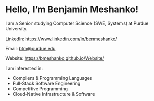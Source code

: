 # Hello, I’m Benjamin Meshanko!

I am a Senior studying Computer Science (SWE, Systems) at Purdue University.

LinkedIn: https://www.linkedin.com/in/benmeshanko/

Email: btm@purdue.edu

Website: https://bmeshanko.github.io/Website/

I am interested in: 
- Compilers & Programming Languages
- Full-Stack Software Engineering
- Competitive Programming
- Cloud-Native Infrastructure & Software
